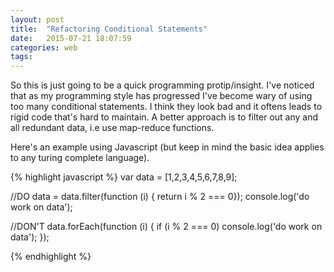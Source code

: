 ```yaml
---
layout: post
title:  "Refactoring Conditional Statements"
date:   2015-07-21 18:07:59
categories: web
tags:
---
```


So this is just going to be a quick programming protip/insight. I've noticed that as my programming style has progressed I've become wary of using too many conditional statements. I think they look bad and it oftens leads to rigid code that's hard to maintain. A better approach is to filter out any and all redundant data, i.e use map-reduce functions.

Here's an example using Javascript (but keep in mind the basic idea applies to any turing complete language).

{% highlight javascript %}
var data = [1,2,3,4,5,6,7,8,9];

//DO
data = data.filter(function (i) { return i % 2 === 0});
console.log('do work on data');

//DON'T
data.forEach(function (i) {
  if (i % 2 === 0) console.log('do work on data');
});

{% endhighlight %}
